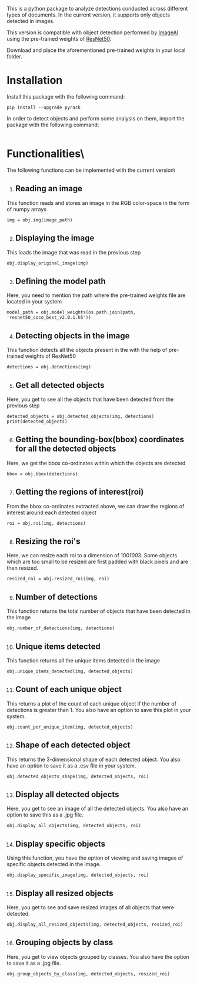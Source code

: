 This is a python package to analyze detections conducted across different types of documents. In the current version, it supports only objects detected in images.

This version is compatible with object detection performed by [ImageAI](https://github.com/OlafenwaMoses/ImageAI) using the pre-trained weights of [ResNet50](https://github.com/OlafenwaMoses/ImageAI/releases/download/1.0/resnet50_coco_best_v2.0.1.h5).

Download and place the aforementioned pre-trained weights in your local folder.

# Installation
Install this package with the following command:
```
pip install --upgrade pyrack
```
In order to detect objects and perform some analysis on them, import the package with the following command:
```from pyrack import object as obj
```

# Functionalities\
The following functions can be implemented with the current version\
1) ## Reading an image

This function reads and stores an image in the RGB color-space in the form of numpy arrays
```
img = obj.img(image_path)
```

2) ## Displaying the image

This loads the image that was read in the previous step

```
obj.display_original_image(img)
```

3) ## Defining the model path

Here, you need to mention the path where the pre-trained weights file are located in your system

```
model_path = obj.model_weights(os.path.join(path, 'resnet50_coco_best_v2.0.1.h5'))
```

4) ## Detecting objects in the image

This function detects all the objects present in the with the help of pre-trained weights of ResNet50

```
detections = obj.detections(img)
```

5) ## Get all detected objects

Here, you get to see all the objects that have been detected from the previous step

```
detected_objects = obj.detected_objects(img, detections)
print(detected_objects)
```

6) ## Getting the bounding-box(bbox) coordinates for all the detected objects

Here, we get the bbox co-ordinates within which the objects are detected

```
bbox = obj.bbox(detections)
```

7) ## Getting the regions of interest(roi)

From the bbox co-ordinates extracted above, we can draw the regions of interest around each detected object

```
roi = obj.roi(img, detections)
```

8) ## Resizing the roi's

Here, we can resize each roi to a dimension of 100*100*3. Some objects which are too small to be resized are first padded with black pixels and are then resized.

```
resized_roi = obj.resized_roi(img, roi)
```

9) ## Number of detections

This function returns the total number of objects that have been detected in the image

```
obj.number_of_detections(img, detections)
```

10) ## Unique items detected

This function returns all the unique items detected in the image

```
obj.unique_items_detected(img, detected_objects)
```

11) ## Count of each unique object

This returns a plot of the count of each unique object if the number of detections is greater than 1. You also have an option to save this plot in your system.

```
obj.count_per_unique_item(img, detected_objects)
```

12) ## Shape of each detected object

This returns the 3-dimensional shape of each detected object. You also have an option to save it as a .csv file in your system.

```
obj.detected_objects_shape(img, detected_objects, roi)
```

13) ## Display all detected objects

Here, you get to see an image of all the detected objects. You also have an option to save this as a .jpg file.

```
obj.display_all_objects(img, detected_objects, roi)
```

14) ## Display specific objects

Using this function, you have the option of viewing and saving images of specific objects detected in the image.

```
obj.display_specific_image(img, detected_objects, roi)
```

15) ## Display all resized objects

Here, you get to see and save resized images of all objects that were detected.

```
obj.display_all_resized_objects(img, detected_objects, resized_roi)
```

16) ## Grouping objects by class

Here, you get to view objects grouped by classes. You also have the option to save it as a .jpg file.

```
obj.group_objects_by_class(img, detected_objects, resized_roi)
```




 